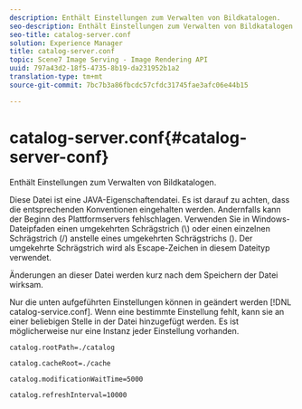 ```yaml
---
description: Enthält Einstellungen zum Verwalten von Bildkatalogen.
seo-description: Enthält Einstellungen zum Verwalten von Bildkatalogen.
seo-title: catalog-server.conf
solution: Experience Manager
title: catalog-server.conf
topic: Scene7 Image Serving - Image Rendering API
uuid: 797a43d2-18f5-4735-8b19-da231952b1a2
translation-type: tm+mt
source-git-commit: 7bc7b3a86fbcdc57cfdc31745fae3afc06e44b15

---
```



# catalog-server.conf{#catalog-server-conf}

Enthält Einstellungen zum Verwalten von Bildkatalogen.

Diese Datei ist eine JAVA-Eigenschaftendatei. Es ist darauf zu achten, dass die entsprechenden Konventionen eingehalten werden. Andernfalls kann der Beginn des Plattformservers fehlschlagen. Verwenden Sie in Windows-Dateipfaden einen umgekehrten Schrägstrich (\\) oder einen einzelnen Schrägstrich (/) anstelle eines umgekehrten Schrägstrichs (\). Der umgekehrte Schrägstrich wird als Escape-Zeichen in diesem Dateityp verwendet.

Änderungen an dieser Datei werden kurz nach dem Speichern der Datei wirksam.

Nur die unten aufgeführten Einstellungen können in geändert werden [!DNL catalog-service.conf]. Wenn eine bestimmte Einstellung fehlt, kann sie an einer beliebigen Stelle in der Datei hinzugefügt werden. Es ist möglicherweise nur eine Instanz jeder Einstellung vorhanden.

`catalog.rootPath=./catalog`

`catalog.cacheRoot=./cache`

`catalog.modificationWaitTime=5000`

`catalog.refreshInterval=10000`
